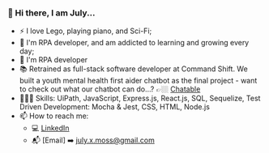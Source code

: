 ### 👋  Hi there, I am July...

- :zap: I love Lego, playing piano, and Sci-Fi;
- 🤖 I'm RPA developer, and am addicted to learning and growing every day;
- 🌱 I'm RPA developer 
- 📚 Retrained as full-stack software developer at Command Shift. We built a youth mental health first aider chatbot as the final project - want to check out what our chatbot can do...? 👉🏼 [Chatable](https://www.youtube.com/watch?v=3MGcWfE--Es&t=363s)
- 👩🏻‍💻 Skills: UiPath, JavaScript, Express.js, React.js, SQL, Sequelize, Test Driven Development: Mocha & Jest, CSS, HTML, Node.js
- 📫 How to reach me: 
  - 💻 [LinkedIn](https://www.linkedin.com/in/july-moss-0a68ab8b/) 
  - 📬 [Email] ➡️ july.x.moss@gmail.com
